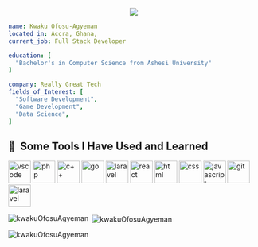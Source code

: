 <p align="center">
  <img src="https://capsule-render.vercel.app/api?text=Hello+There&animation=fadeIn"/>
</p>

```yaml
name: Kwaku Ofosu-Agyeman
located_in: Accra, Ghana,
current_job: Full Stack Developer

education: [
  "Bachelor's in Computer Science from Ashesi University"
]

company: Really Great Tech
fields_of_Interest: [
  "Software Development",
  "Game Development",
  "Data Science",
]

```

<h2> 🚀 &nbsp;Some Tools I Have Used and Learned</h2>
<p align="left">
<img src="https://cdn.jsdelivr.net/gh/devicons/devicon/icons/vscode/vscode-original.svg" alt="vscode" width="45" height="45"/>
<img src="https://cdn.jsdelivr.net/gh/devicons/devicon/icons/php/php-original.svg" alt="php" width="45" height="45"/>
<img src="https://user-images.githubusercontent.com/112822461/210769015-274aa1f6-92f3-4a36-aa6b-a66857446441.png" alt="c++" width="45" height="45">
<img src="https://user-images.githubusercontent.com/112822461/210769600-8568cae8-4c47-46dc-84e9-5e12ee85c637.png" alt="go" width="45" height="45">
<img src="https://user-images.githubusercontent.com/112822461/210769768-90dfb1d3-7760-4a40-ac38-a2775007d7ca.png" alt="laravel" width="45" height="45">
<img src="https://user-images.githubusercontent.com/112822461/210770112-14c5402c-68fd-4338-a203-4e3c870a41a4.png" alt="react" width="45" height="45">
<img src="https://user-images.githubusercontent.com/112822461/210770202-a67f7073-2388-4dd1-97e3-0cee267e9ec4.png" alt="html" width="45" height="45">
<img src="https://user-images.githubusercontent.com/112822461/210770262-0da6bc73-a941-4c4d-aff2-a40026f113d7.png" alt="css" width="45" height="45">
<img src="https://user-images.githubusercontent.com/112822461/210770355-a09667b3-6431-4b3d-9c07-af04980c4e1c.png" alt="javascript" width="45" height="45">
<img src="https://user-images.githubusercontent.com/112822461/210770492-8cf63f57-e43e-4072-b34d-8b0170c15e74.png" alt="git" width="45" height="45">
<img src="https://user-images.githubusercontent.com/112822461/210770632-ffea8722-d0f6-444f-b296-cc357d2b2286.png" alt="laravel" width="45" height="45">
</p>

<p><img align="left" src="https://github-readme-stats.vercel.app/api/top-langs?username=kwakuOfosuAgyeman&show_icons=true&locale=en&layout=compact" alt="kwakuOfosuAgyeman" /></p>

<p>&nbsp;<img align="center" src="https://github-readme-stats.vercel.app/api?username=kwakuOfosuAgyeman&show_icons=true&locale=en" alt="kwakuOfosuAgyeman" /></p>

<p><img align="center" src="https://github-readme-streak-stats.herokuapp.com/?user=kwakuOfosuAgyeman&" alt="kwakuOfosuAgyeman" /></p>
